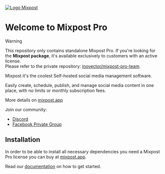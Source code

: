 
[<img src="./art/logo.svg" alt="Logo Mixpost" />](https://mixpost.app)


# Welcome to Mixpost Pro

> [!WARNING]
> This repository only contains standalone Mixpost Pro.
> If you're looking for the **Mixpost package**, it's available exclusively to customers with an active license.  
> Please refer to the private repository: <a href="https://github.com/inovector/mixpost-pro-team" rel="nofollow noreferrer">inovector/mixpost-pro-team</a>.
>

Mixpost it's the coolest Self-hosted social media management software. 

Easily create, schedule, publish, and manage social media content in one place, with no limits or monthly subscription fees. 

More details on [mixpost.app](https://mixpost.app/)

Join our community:

- [Discord](https://mixpost.app/discord)
- [Facebook Private Group](https://www.facebook.com/groups/getmixpost)

## Installation

In order to be able to install all necessary dependencies you need a Mixpost Pro license you can buy at [mixpost.app](https://mixpost.app/).

Read our [documentation](https://docs.mixpost.app/pro) on how to get started.
